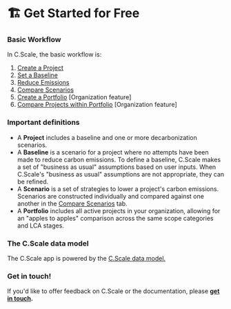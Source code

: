 # 🏗️ Get Started for Free

### Basic Workflow

In C.Scale, the basic workflow is:

1. [Create a Project](create-a-project/)&#x20;
2. [Set a Baseline](set-a-baseline.md)
3. [Reduce Emissions](reduce-emissions/)
4. [Compare Scenarios](compare-scenarios/)
5. [Create a Portfolio](create-a-portfolio/) \[Organization feature]
6. [Compare Projects within Portfolio](../compare-projects-within-portfolio.md) \[Organization feature]



### Important definitions

* A **Project** includes a baseline and one or more decarbonization scenarios.
* A **Baseline** is a scenario for a project where no attempts have been made to reduce carbon emissions. To define a baseline, C.Scale makes a set of "business as usual" assumptions based on user inputs. When C.Scale's "business as usual" assumptions are not appropriate, they can be refined.
* A **Scenario** is a set of strategies to lower a project's carbon emissions. Scenarios are constructed individually and compared against one another in the [Compare Scenarios](compare-scenarios/) tab.
* A **Portfolio** includes all active projects in your organization, allowing for an "apples to apples" comparison across the same scope categories and LCA stages.

### The C.Scale data model

The C.Scale app is powered by the [C.Scale data model.](broken-reference)

### Get in touch!

If you'd like to offer feedback on C.Scale or the documentation, please [**get in touch**](mailto:hi@cscale.io)**.**
